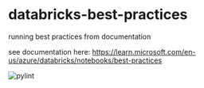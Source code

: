 # databricks-best-practices
running best practices from documentation

see documentation here: https://learn.microsoft.com/en-us/azure/databricks/notebooks/best-practices

![pylint]()
